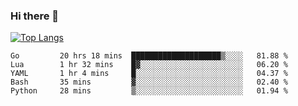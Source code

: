 ### Hi there 👋

<!--
**3Xpl0it3r/3Xpl0it3r** is a ✨ _special_ ✨ repository because its `README.md` (this file) appears on your GitHub profile.

Here are some ideas to get you started:

- 🔭 I’m currently working on ...
- 🌱 I’m currently learning ...
- 👯 I’m looking to collaborate on ...
- 🤔 I’m looking for help with ...
- 💬 Ask me about ...
- 📫 How to reach me: ...
- 😄 Pronouns: ...
- ⚡ Fun fact: ...
-->


[![Top Langs](https://github-readme-stats.vercel.app/api/top-langs/?username=3Xpl0it3r&layout=compact)](https://github.com/3Xpl0it3r/3Xpl0it3r)

<!--START_SECTION:waka-->

```text
Go         20 hrs 18 mins  ████████████████████▒░░░░   81.88 %
Lua        1 hr 32 mins    █▓░░░░░░░░░░░░░░░░░░░░░░░   06.20 %
YAML       1 hr 4 mins     █░░░░░░░░░░░░░░░░░░░░░░░░   04.37 %
Bash       35 mins         ▓░░░░░░░░░░░░░░░░░░░░░░░░   02.40 %
Python     28 mins         ▒░░░░░░░░░░░░░░░░░░░░░░░░   01.94 %
```

<!--END_SECTION:waka-->
